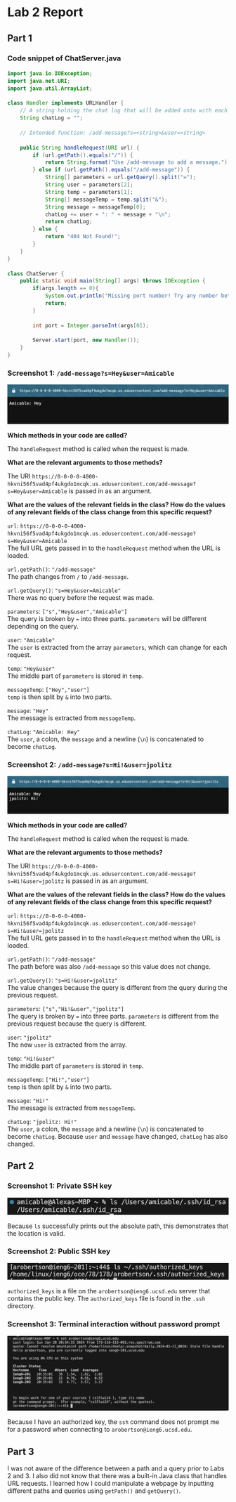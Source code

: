 # Lab 2 Report

## Part 1 

### Code snippet of ChatServer.java

```java
import java.io.IOException;
import java.net.URI;
import java.util.ArrayList;

class Handler implements URLHandler {
    // A string holding the chat log that will be added onto with each /add-message request
    String chatLog = "";

    // Intended function: /add-message?s=<string>&user=<string>
    
    public String handleRequest(URI url) {
        if (url.getPath().equals("/")) {
            return String.format("Use /add-message to add a message.");
        } else if (url.getPath().equals("/add-message")) {
            String[] parameters = url.getQuery().split("=");
            String user = parameters[2];
            String temp = parameters[1];
            String[] messageTemp = temp.split("&");
            String message = messageTemp[0];
            chatLog += user + ": " + message + "\n";
            return chatLog;
        } else {
            return "404 Not Found!";
        }
    }
}

class ChatServer {
    public static void main(String[] args) throws IOException {
        if(args.length == 0){
            System.out.println("Missing port number! Try any number between 1024 to 49151");
            return;
        }

        int port = Integer.parseInt(args[0]);

        Server.start(port, new Handler());
    }
}
```

### Screenshot 1: `/add-message?s=Hey&user=Amicable`

![Image](lab2_1.png)

**Which methods in your code are called?** 

The `handleRequest` method is called when the request is made.

**What are the relevant arguments to those methods?** 

The URI `https://0-0-0-0-4000-hkvni56f5vad4pf4ukgdo1mcqk.us.edusercontent.com/add-message?s=Hey&user=Amicable` is passed in as an argument.

**What are the values of the relevant fields in the class? How do the values of any relevant fields of the class change from this specific request?** 

`url`: `https://0-0-0-0-4000-hkvni56f5vad4pf4ukgdo1mcqk.us.edusercontent.com/add-message?s=Hey&user=Amicable`\
The full URL gets passed in to the `handleRequest` method when the URL is loaded.

`url.getPath()`: `"/add-message"`\
The path changes from `/` to `/add-message`.

`url.getQuery()`: `"s=Hey&user=Amicable"`\
There was no query before the request was made. 

`parameters`: `["s","Hey&user","Amicable"]`\
The query is broken by `=` into three parts. `parameters` will be different depending on the query.

`user`: `"Amicable"`\
The `user` is extracted from the array `parameters`, which can change for each request.

`temp`: `"Hey&user"`\
The middle part of `parameters` is stored in `temp`.

`messageTemp`: `["Hey","user"]`\
`temp` is then split by `&` into two parts.

`message`: `"Hey"`\
The message is extracted from `messageTemp`.

`chatLog`: `"Amicable: Hey"`\
The `user`, a colon, the `message` and a newline (`\n`) is concatenated to become `chatLog`.  

### Screenshot 2: `/add-message?s=Hi!&user=jpolitz`

![Image](lab2_2.png)

**Which methods in your code are called?** 

The `handleRequest` method is called when the request is made.

**What are the relevant arguments to those methods?** 

The URI `https://0-0-0-0-4000-hkvni56f5vad4pf4ukgdo1mcqk.us.edusercontent.com/add-message?s=Hi!&user=jpolitz` is passed in as an argument.

**What are the values of the relevant fields in the class? How do the values of any relevant fields of the class change from this specific request?** 

`url`: `https://0-0-0-0-4000-hkvni56f5vad4pf4ukgdo1mcqk.us.edusercontent.com/add-message?s=Hi!&user=jpolitz`\
The full URL gets passed in to the `handleRequest` method when the URL is loaded.

`url.getPath()`: `"/add-message"`\
The path before was also `/add-message` so this value does not change.

`url.getQuery()`: `"s=Hi!&user=jpolitz"`\
The value changes because the query is different from the query during the previous request.

`parameters`: `["s","Hi!&user","jpolitz"]`\
The query is broken by `=` into three parts. `parameters` is different from the previous request because the query is different.

`user`: `"jpolitz"`\
The new `user` is extracted from the array. 

`temp`: `"Hi!&user"`\
The middle part of `parameters` is stored in `temp`.

`messageTemp`: `["Hi!","user"]`\
`temp` is then split by `&` into two parts.

`message`: `"Hi!"`\
The message is extracted from `messageTemp`.

`chatLog`: `"jpolitz: Hi!"`\
The `user`, a colon, the `message` and a newline (`\n`) is concatenated to become `chatLog`. Because `user` and `message` have changed, `chatLog` has also changed.

## Part 2

### Screenshot 1: Private SSH key

![Image](lab2_private.png)

Because `ls` successfully prints out the absolute path, this demonstrates that the location is valid. 

### Screenshot 2: Public SSH key

![Image](public_ssh.png)

`authorized_keys` is a file on the `arobertson@ieng6.ucsd.edu` server that contains the public key. The `authorized_keys` file is found in the `.ssh` directory. 

### Screenshot 3: Terminal interaction without password prompt

![Image](lab2_terminal.png)

Because I have an authorized key, the `ssh` command does not prompt me for a password when connecting to `arobertson@ieng6.ucsd.edu`.

## Part 3

I was not aware of the difference between a path and a query prior to Labs 2 and 3. I also did not know that there was a built-in Java class that handles URL requests. I learned how I could manipulate a webpage by inputting different paths and queries using `getPath()` and `getQuery()`.



